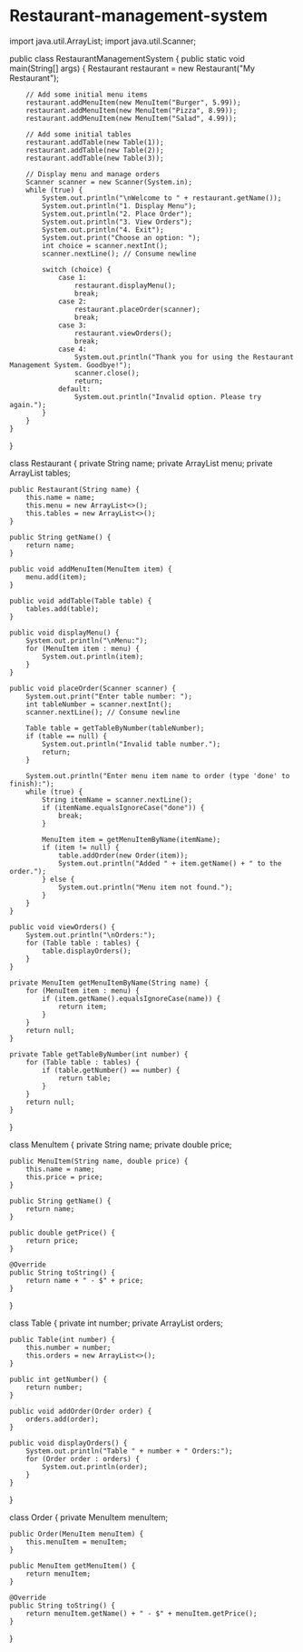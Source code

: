 # Restaurant-management-system
import java.util.ArrayList;
import java.util.Scanner;

public class RestaurantManagementSystem {
    public static void main(String[] args) {
        Restaurant restaurant = new Restaurant("My Restaurant");

        // Add some initial menu items
        restaurant.addMenuItem(new MenuItem("Burger", 5.99));
        restaurant.addMenuItem(new MenuItem("Pizza", 8.99));
        restaurant.addMenuItem(new MenuItem("Salad", 4.99));

        // Add some initial tables
        restaurant.addTable(new Table(1));
        restaurant.addTable(new Table(2));
        restaurant.addTable(new Table(3));

        // Display menu and manage orders
        Scanner scanner = new Scanner(System.in);
        while (true) {
            System.out.println("\nWelcome to " + restaurant.getName());
            System.out.println("1. Display Menu");
            System.out.println("2. Place Order");
            System.out.println("3. View Orders");
            System.out.println("4. Exit");
            System.out.print("Choose an option: ");
            int choice = scanner.nextInt();
            scanner.nextLine(); // Consume newline

            switch (choice) {
                case 1:
                    restaurant.displayMenu();
                    break;
                case 2:
                    restaurant.placeOrder(scanner);
                    break;
                case 3:
                    restaurant.viewOrders();
                    break;
                case 4:
                    System.out.println("Thank you for using the Restaurant Management System. Goodbye!");
                    scanner.close();
                    return;
                default:
                    System.out.println("Invalid option. Please try again.");
            }
        }
    }
}

class Restaurant {
    private String name;
    private ArrayList<MenuItem> menu;
    private ArrayList<Table> tables;

    public Restaurant(String name) {
        this.name = name;
        this.menu = new ArrayList<>();
        this.tables = new ArrayList<>();
    }

    public String getName() {
        return name;
    }

    public void addMenuItem(MenuItem item) {
        menu.add(item);
    }

    public void addTable(Table table) {
        tables.add(table);
    }

    public void displayMenu() {
        System.out.println("\nMenu:");
        for (MenuItem item : menu) {
            System.out.println(item);
        }
    }

    public void placeOrder(Scanner scanner) {
        System.out.print("Enter table number: ");
        int tableNumber = scanner.nextInt();
        scanner.nextLine(); // Consume newline

        Table table = getTableByNumber(tableNumber);
        if (table == null) {
            System.out.println("Invalid table number.");
            return;
        }

        System.out.println("Enter menu item name to order (type 'done' to finish):");
        while (true) {
            String itemName = scanner.nextLine();
            if (itemName.equalsIgnoreCase("done")) {
                break;
            }

            MenuItem item = getMenuItemByName(itemName);
            if (item != null) {
                table.addOrder(new Order(item));
                System.out.println("Added " + item.getName() + " to the order.");
            } else {
                System.out.println("Menu item not found.");
            }
        }
    }

    public void viewOrders() {
        System.out.println("\nOrders:");
        for (Table table : tables) {
            table.displayOrders();
        }
    }

    private MenuItem getMenuItemByName(String name) {
        for (MenuItem item : menu) {
            if (item.getName().equalsIgnoreCase(name)) {
                return item;
            }
        }
        return null;
    }

    private Table getTableByNumber(int number) {
        for (Table table : tables) {
            if (table.getNumber() == number) {
                return table;
            }
        }
        return null;
    }
}

class MenuItem {
    private String name;
    private double price;

    public MenuItem(String name, double price) {
        this.name = name;
        this.price = price;
    }

    public String getName() {
        return name;
    }

    public double getPrice() {
        return price;
    }

    @Override
    public String toString() {
        return name + " - $" + price;
    }
}

class Table {
    private int number;
    private ArrayList<Order> orders;

    public Table(int number) {
        this.number = number;
        this.orders = new ArrayList<>();
    }

    public int getNumber() {
        return number;
    }

    public void addOrder(Order order) {
        orders.add(order);
    }

    public void displayOrders() {
        System.out.println("Table " + number + " Orders:");
        for (Order order : orders) {
            System.out.println(order);
        }
    }
}

class Order {
    private MenuItem menuItem;

    public Order(MenuItem menuItem) {
        this.menuItem = menuItem;
    }

    public MenuItem getMenuItem() {
        return menuItem;
    }

    @Override
    public String toString() {
        return menuItem.getName() + " - $" + menuItem.getPrice();
    }
}
